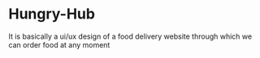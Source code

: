 # Hungry-Hub
It is basically a ui/ux design of a food delivery website  through which we can order food at any moment 

